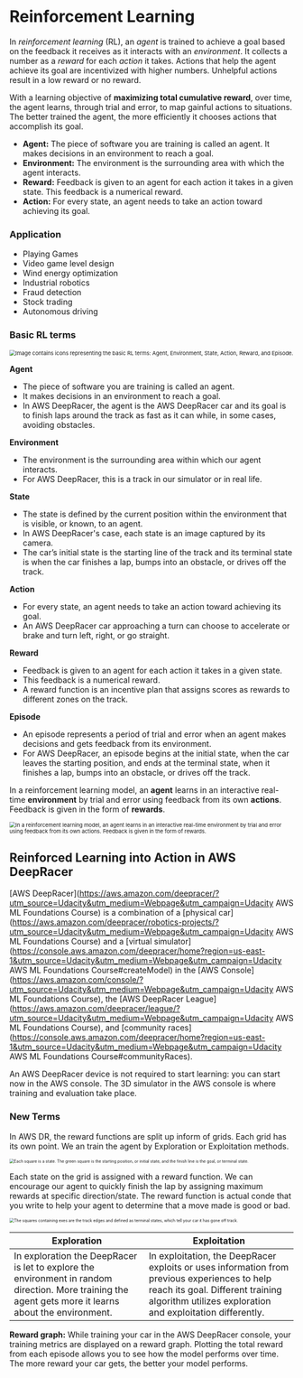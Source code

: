 # Reinforcement Learning

In *reinforcement learning* (RL), an *agent* is trained to achieve a goal based on the feedback it receives as it interacts with an *environment*. It collects a number as a *reward* for each *action* it takes. Actions that help the agent achieve its goal are incentivized with higher numbers. Unhelpful actions result in a low reward or no reward.

With a learning objective of **maximizing total cumulative reward**, over time, the agent learns, through trial and error, to map gainful actions to situations. The better trained the agent, the more efficiently it chooses actions that accomplish its goal.

- **Agent:** The piece of software you are training is called an agent. It makes decisions in an environment to reach a goal.
- **Environment:** The environment is the surrounding area with which the agent interacts.
- **Reward:** Feedback is given to an agent for each action it takes in a given state. This feedback is a numerical reward.
- **Action:** For every state, an agent needs to take an action toward achieving its goal.

### Application

- Playing Games
- Video game level design
- Wind energy optimization
- Industrial robotics
- Fraud detection
- Stock trading
- Autonomous driving

### Basic RL terms

<img src="https://video.udacity-data.com/topher/2021/April/6081a9f8_l3-ml-with-aws-rl-terms/l3-ml-with-aws-rl-terms.png" alt="Image contains icons representing the basic RL terms: Agent, Environment, State, Action, Reward, and Episode." style="zoom:67%;" />

**Agent**

- The piece of software you are training is called an agent.
- It makes decisions in an environment to reach a goal.
- In AWS DeepRacer, the agent is the AWS DeepRacer car and its goal is to finish laps around the track as fast as it can while, in some cases, avoiding obstacles.

**Environment**

- The environment is the surrounding area within which our agent interacts.
- For AWS DeepRacer, this is a track in our simulator or in real life.

**State**

- The state is defined by the current position within the environment that is visible, or known, to an agent.
- In AWS DeepRacer's case, each state is an image captured by its camera.
- The car’s initial state is the starting line of the track and its terminal state is when the car finishes a lap, bumps into an obstacle, or drives off the track.

**Action**

- For every state, an agent needs to take an action toward achieving its goal.
- An AWS DeepRacer car approaching a turn can choose to accelerate or brake and turn left, right, or go straight.

**Reward**

- Feedback is given to an agent for each action it takes in a given state.
- This feedback is a numerical reward.
- A reward function is an incentive plan that assigns scores as rewards to different zones on the track.

**Episode**

- An episode represents a period of trial and error when an agent makes decisions and gets feedback from its environment.
- For AWS DeepRacer, an episode begins at the initial state, when the car leaves the starting position, and ends at the terminal state, when it finishes a lap, bumps into an obstacle, or drives off the track.

In a reinforcement learning model, an **agent** learns in an interactive real-time **environment** by trial and error using feedback from its own **actions**. Feedback is given in the form of **rewards**.

<img src="https://video.udacity-data.com/topher/2021/April/6082ffe0_l3-ml-with-aws-all-together-now/l3-ml-with-aws-all-together-now.png" alt="In a reinforcement learning model, an agent learns in an interactive real-time environment by trial and error using feedback from its own actions. Feedback is given in the form of rewards." style="zoom:67%;" />



## Reinforced Learning into Action in AWS DeepRacer

[AWS DeepRacer](https://aws.amazon.com/deepracer/?utm_source=Udacity&utm_medium=Webpage&utm_campaign=Udacity AWS ML Foundations Course) is a combination of a [physical car](https://aws.amazon.com/deepracer/robotics-projects/?utm_source=Udacity&utm_medium=Webpage&utm_campaign=Udacity AWS ML Foundations Course) and a [virtual simulator](https://console.aws.amazon.com/deepracer/home?region=us-east-1&utm_source=Udacity&utm_medium=Webpage&utm_campaign=Udacity AWS ML Foundations Course#createModel) in the [AWS Console](https://aws.amazon.com/console/?utm_source=Udacity&utm_medium=Webpage&utm_campaign=Udacity AWS ML Foundations Course), the [AWS DeepRacer League](https://aws.amazon.com/deepracer/league/?utm_source=Udacity&utm_medium=Webpage&utm_campaign=Udacity AWS ML Foundations Course), and [community races](https://console.aws.amazon.com/deepracer/home?region=us-east-1&utm_source=Udacity&utm_medium=Webpage&utm_campaign=Udacity AWS ML Foundations Course#communityRaces).

An AWS DeepRacer device is not required to start learning: you can start now in the AWS console. The 3D simulator in the AWS console is where training and evaluation take place.

### New Terms

In AWS DR, the reward functions are split up inform of grids. Each grid has its own point. We an train the agent by Exploration or Exploitation methods.

<img src="https://video.udacity-data.com/topher/2021/April/608893cc_screen-shot-2021-04-27-at-3.44.12-pm/screen-shot-2021-04-27-at-3.44.12-pm.png" alt="Each square is a state. The green square is the starting position, or initial state, and the finish line is the goal, or terminal state." style="zoom: 50%;" />

Each state on the grid is assigned with a reward function. We can encourage our agent to quickly finish the lap by assigning maximum rewards at specific direction/state. The reward function is actual conde that you write to help your agent to determine that a move made is good or bad.

<img src="https://video.udacity-data.com/topher/2021/April/60889441_screen-shot-2021-04-27-at-3.46.11-pm/screen-shot-2021-04-27-at-3.46.11-pm.png" alt="The squares containing exes are the track edges and defined as terminal states, which tell your car it has gone off track. " style="zoom:50%;" />

| Exploration                                                  | Exploitation                                                 |
| ------------------------------------------------------------ | ------------------------------------------------------------ |
| In exploration the DeepRacer is let to explore the environment in random direction. More training the agent  gets more it learns about the environment. | In exploitation, the DeepRacer exploits or uses information from previous experiences to help reach its goal. Different training algorithm utilizes exploration and exploitation differently. |

**Reward graph:** While training your car in the AWS DeepRacer console, your training metrics are displayed on a reward graph. Plotting the total reward from each episode allows you to see how the model performs over time. The more reward your car gets, the better your model performs.

